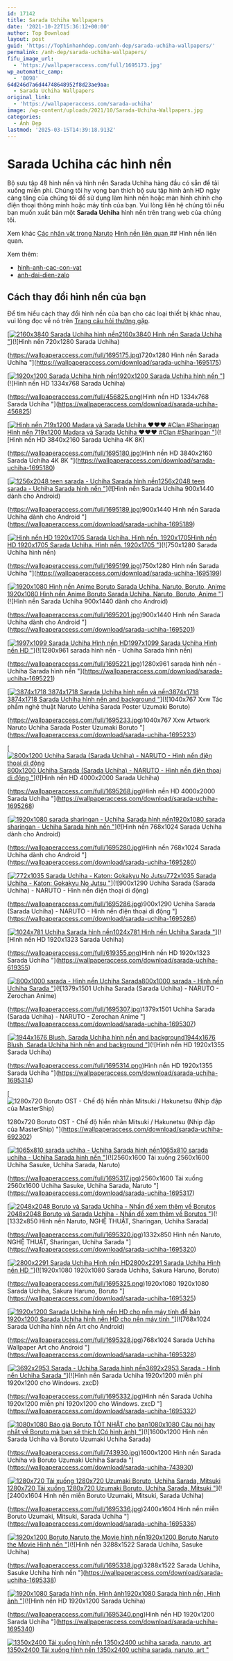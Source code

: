 ```yaml
---
id: 17142
title: Sarada Uchiha Wallpapers
date: '2021-10-22T15:36:12+00:00'
author: Top Download
layout: post
guid: 'https://Tophinhanhdep.com/anh-dep/sarada-uchiha-wallpapers/'
permalink: /anh-dep/sarada-uchiha-wallpapers/
fifu_image_url:
  - 'https://wallpaperaccess.com/full/1695173.jpg'
wp_automatic_camp:
  - '8098'
64d246d7a6d44748648952f8d23ae9aa:
  - Sarada Uchiha Wallpapers
original_link:
  - 'https://wallpaperaccess.com/sarada-uchiha'
image: /wp-content/uploads/2021/10/Sarada-Uchiha-Wallpapers.jpg
categories:
  - Ảnh Đẹp
lastmod: '2025-03-15T14:39:18.913Z'
---
```

# Sarada Uchiha các hình nền

Bộ sưu tập 48 hình nền và hình nền Sarada Uchiha hàng đầu có sẵn để tải xuống miễn phí. Chúng tôi hy vọng bạn thích bộ sưu tập hình ảnh HD ngày càng tăng của chúng tôi để sử dụng làm hình nền hoặc màn hình chính cho điện thoại thông minh hoặc máy tính của bạn. Vui lòng liên hệ chúng tôi nếu bạn muốn xuất bản một **Sarada Uchiha** hình nền trên trang web của chúng tôi.

Xem khác [Các nhân vật trong Naruto](https://wallpaperaccess.com/list/naruto-characters) [Hình nền liên quan ](#related) ## Hình nền liên quan.

   
 Xem thêm:

   
- [hinh-anh-cac-con-vat](https://tophinhanhdep.com/the-gioi-dong-vat/hinh-anh-cac-con-vat/)
- [anh-dai-dien-zalo](https://tophinhanhdep.com/anh-avatar/anh-dai-dien-zalo/)

## Cách thay đổi hình nền của bạn

Để tìm hiểu cách thay đổi hình nền của bạn cho các loại thiết bị khác nhau, vui lòng đọc về nó trên [Trang câu hỏi thường gặp](https://tophinhanhdep.com/faq/).

  
[[![2160x3840 Sarada Uchiha hình nền](https://wallpaperaccess.com/full/1695173.jpg)2160x3840 Hình nền Sarada Uchiha "](https://wallpaperaccess.com/download/sarada-uchiha-1695173)](![Hình nền 720x1280 Sarada Uchiha)

(https://wallpaperaccess.com/full/1695175.jpg)720x1280 Hình nền Sarada Uchiha "](https://wallpaperaccess.com/download/sarada-uchiha-1695175)

[[![1920x1200 Sarada Uchiha hình nền](https://wallpaperaccess.com/full/1695177.jpg)1920x1200 Sarada Uchiha hình nền "](https://wallpaperaccess.com/download/sarada-uchiha-1695177)](![Hình nền HD 1334x768 Sarada Uchiha)

(https://wallpaperaccess.com/full/456825.png)Hình nền HD 1334x768 Sarada Uchiha "](https://wallpaperaccess.com/download/sarada-uchiha-456825)

[[![Hình nền 719x1200 Madara và Sarada Uchiha ♥♥♥ #Clan #Sharingan](https://wallpaperaccess.com/full/1695179.jpg)Hình nền 719x1200 Madara và Sarada Uchiha ♥♥♥ #Clan #Sharingan "](https://wallpaperaccess.com/download/sarada-uchiha-1695179)](![Hình nền HD 3840x2160 Sarada Uchiha 4K 8K)

(https://wallpaperaccess.com/full/1695180.jpg)Hình nền HD 3840x2160 Sarada Uchiha 4K 8K "](https://wallpaperaccess.com/download/sarada-uchiha-1695180)

[[![1256x2048 teen sarada - Uchiha Sarada hình nền](https://wallpaperaccess.com/full/1695188.jpg)1256x2048 teen sarada - Uchiha Sarada hình nền "](https://wallpaperaccess.com/download/sarada-uchiha-1695188)](![Hình nền Sarada Uchiha 900x1440 dành cho Android)

(https://wallpaperaccess.com/full/1695189.jpg)900x1440 Hình nền Sarada Uchiha dành cho Android "](https://wallpaperaccess.com/download/sarada-uchiha-1695189)

[[![Hình nền HD 1920x1705 Sarada Uchiha.  Hình nền.  1920x1705](https://wallpaperaccess.com/full/1695198.png)Hình nền HD 1920x1705 Sarada Uchiha. Hình nền. 1920x1705 "](https://wallpaperaccess.com/download/sarada-uchiha-1695198)](![750x1280 Sarada Uchiha hình nền)

(https://wallpaperaccess.com/full/1695199.jpg)750x1280 Hình nền Sarada Uchiha "](https://wallpaperaccess.com/download/sarada-uchiha-1695199)

[[![1920x1080 Hình nền Anime Boruto Sarada Uchiha.  Naruto, Boruto, Anime](https://wallpaperaccess.com/full/1121273.jpg)1920x1080 Hình nền Anime Boruto Sarada Uchiha. Naruto, Boruto, Anime "](https://wallpaperaccess.com/download/sarada-uchiha-1121273)](![Hình nền Sarada Uchiha 900x1440 dành cho Android)

(https://wallpaperaccess.com/full/1695201.jpg)900x1440 Hình nền Sarada Uchiha dành cho Android "](https://wallpaperaccess.com/download/sarada-uchiha-1695201)

[[![1997x1099 Sarada Uchiha Hình nền HD](https://wallpaperaccess.com/full/1695212.png)1997x1099 Sarada Uchiha Hình nền HD "](https://wallpaperaccess.com/download/sarada-uchiha-1695212)](![1280x961 sarada hình nền - Uchiha Sarada hình nền)

(https://wallpaperaccess.com/full/1695221.jpg)1280x961 sarada hình nền - Uchiha Sarada hình nền "](https://wallpaperaccess.com/download/sarada-uchiha-1695221)

 [[![3874x1718 3874x1718 Sarada Uchiha hình nền và nền](https://wallpaperaccess.com/full/1695228.png)3874x1718 3874x1718 Sarada Uchiha hình nền and background "](https://wallpaperaccess.com/download/sarada-uchiha-1695228)](![1040x767 Xxw Tác phẩm nghệ thuật Naruto Uchiha Sarada Poster Uzumaki Boruto)

(https://wallpaperaccess.com/full/1695233.jpg)1040x767 Xxw Artwork Naruto Uchiha Sarada Poster Uzumaki Boruto "](https://wallpaperaccess.com/download/sarada-uchiha-1695233)

[[![800x1200 Uchiha Sarada (Sarada Uchiha) - NARUTO - Hình nền điện thoại di động](https://wallpaperaccess.com/full/1695239.jpg)800x1200 Uchiha Sarada (Sarada Uchiha) - NARUTO - Hình nền điện thoại di động "](https://wallpaperaccess.com/download/sarada-uchiha-1695239)](![Hình nền HD 4000x2000 Sarada Uchiha)

(https://wallpaperaccess.com/full/1695268.jpg)Hình nền HD 4000x2000 Sarada Uchiha "](https://wallpaperaccess.com/download/sarada-uchiha-1695268)

[[![1920x1080 sarada sharingan - Uchiha Sarada hình nền](https://wallpaperaccess.com/full/1695270.png)1920x1080 sarada sharingan - Uchiha Sarada hình nền "](https://wallpaperaccess.com/download/sarada-uchiha-1695270)](![Hình nền 768x1024 Sarada Uchiha dành cho Android)

(https://wallpaperaccess.com/full/1695280.jpg)Hình nền 768x1024 Sarada Uchiha dành cho Android "](https://wallpaperaccess.com/download/sarada-uchiha-1695280)

[[![772x1035 Sarada Uchiha - Katon: Gokakyu No Jutsu](https://wallpaperaccess.com/full/1695285.jpg)772x1035 Sarada Uchiha - Katon: Gokakyu No Jutsu "](https://wallpaperaccess.com/download/sarada-uchiha-1695285)](![900x1290 Uchiha Sarada (Sarada Uchiha) - NARUTO - Hình nền điện thoại di động)

(https://wallpaperaccess.com/full/1695286.jpg)900x1290 Uchiha Sarada (Sarada Uchiha) - NARUTO - Hình nền điện thoại di động "](https://wallpaperaccess.com/download/sarada-uchiha-1695286)

[[![1024x781 Uchiha Sarada hình nền](https://wallpaperaccess.com/full/1695303.png)1024x781 Hình nền Uchiha Sarada "](https://wallpaperaccess.com/download/sarada-uchiha-1695303)](![Hình nền HD 1920x1323 Sarada Uchiha)

(https://wallpaperaccess.com/full/619355.png)Hình nền HD 1920x1323 Sarada Uchiha "](https://wallpaperaccess.com/download/sarada-uchiha-619355)

[[![800x1000 sarada - Hình nền Uchiha Sarada](https://wallpaperaccess.com/full/1695305.jpg)800x1000 sarada - Hình nền Uchiha Sarada "](https://wallpaperaccess.com/download/sarada-uchiha-1695305)](![1379x1501 Uchiha Sarada (Sarada Uchiha) - NARUTO - Zerochan Anime)

(https://wallpaperaccess.com/full/1695307.jpg)1379x1501 Uchiha Sarada (Sarada Uchiha) - NARUTO - Zerochan Anime "](https://wallpaperaccess.com/download/sarada-uchiha-1695307)

[[![1944x1676 Blush, Sarada Uchiha hình nền and background](https://wallpaperaccess.com/full/1695311.jpg)1944x1676 Blush, Sarada Uchiha hình nền and background "](https://wallpaperaccess.com/download/sarada-uchiha-1695311)](![Hình nền HD 1920x1355 Sarada Uchiha)

(https://wallpaperaccess.com/full/1695314.png)Hình nền HD 1920x1355 Sarada Uchiha "](https://wallpaperaccess.com/download/sarada-uchiha-1695314)

[![1280x720 Boruto OST - Chế độ hiền nhân Mitsuki / Hakunetsu (Nhịp đập của MasterShip)](https://wallpaperaccess.com/full/692302.jpg)

1280x720 Boruto OST - Chế độ hiền nhân Mitsuki / Hakunetsu (Nhịp đập của MasterShip) "](https://wallpaperaccess.com/download/sarada-uchiha-692302)

[[![1065x810 sarada uchiha - Uchiha Sarada hình nền](https://wallpaperaccess.com/full/1695316.jpg)1065x810 sarada uchiha - Uchiha Sarada hình nền "](https://wallpaperaccess.com/download/sarada-uchiha-1695316)](![2560x1600 Tải xuống 2560x1600 Uchiha Sasuke, Uchiha Sarada, Naruto)

(https://wallpaperaccess.com/full/1695317.jpg)2560x1600 Tải xuống 2560x1600 Uchiha Sasuke, Uchiha Sarada, Naruto "](https://wallpaperaccess.com/download/sarada-uchiha-1695317)

[[![2048x2048 Boruto và Sarada Uchiha - Nhấn để xem thêm về Borutos](https://wallpaperaccess.com/full/1695319.jpg)2048x2048 Boruto và Sarada Uchiha - Nhấn để xem thêm về Borutos "](https://wallpaperaccess.com/download/sarada-uchiha-1695319)](![1332x850 Hình nền Naruto, NGHỆ THUẬT, Sharingan, Uchiha Sarada)

(https://wallpaperaccess.com/full/1695320.jpg)1332x850 Hình nền Naruto, NGHỆ THUẬT, Sharingan, Uchiha Sarada "](https://wallpaperaccess.com/download/sarada-uchiha-1695320)

[[![2800x2291 Sarada Uchiha Hình nền HD](https://wallpaperaccess.com/full/1695324.jpg)2800x2291 Sarada Uchiha Hình nền HD "](https://wallpaperaccess.com/download/sarada-uchiha-1695324)](![1920x1080 1920x1080 Sarada Uchiha, Sakura Haruno, Boruto)

(https://wallpaperaccess.com/full/1695325.png)1920x1080 1920x1080 Sarada Uchiha, Sakura Haruno, Boruto "](https://wallpaperaccess.com/download/sarada-uchiha-1695325)

[[![1920x1200 Sarada Uchiha hình nền HD cho nền máy tính để bàn](https://wallpaperaccess.com/full/456868.jpg)1920x1200 Sarada Uchiha hình nền HD cho nền máy tính "](https://wallpaperaccess.com/download/sarada-uchiha-456868)](![768x1024 Sarada Uchiha hình nền Art cho Android)

(https://wallpaperaccess.com/full/1695328.jpg)768x1024 Sarada Uchiha Wallpaper Art cho Android "](https://wallpaperaccess.com/download/sarada-uchiha-1695328)

[[![3692x2953 Sarada - Uchiha Sarada hình nền](https://wallpaperaccess.com/full/1695331.jpg)3692x2953 Sarada - Hình nền Uchiha Sarada "](https://wallpaperaccess.com/download/sarada-uchiha-1695331)](![Hình nền Sarada Uchiha 1920x1200 miễn phí 1920x1200 cho Windows.  zxcD)

(https://wallpaperaccess.com/full/1695332.jpg)Hình nền Sarada Uchiha 1920x1200 miễn phí 1920x1200 cho Windows. zxcD "](https://wallpaperaccess.com/download/sarada-uchiha-1695332)

[[![1080x1080 Báo giá Boruto TỐT NHẤT cho bạn](https://wallpaperaccess.com/full/1565287.jpg)1080x1080 Câu nói hay nhất về Boruto mà bạn sẽ thích (Có hình ảnh) "](https://wallpaperaccess.com/download/sarada-uchiha-1565287)](![1600x1200 Hình nền Sarada Uchiha và Boruto Uzumaki Uchiha Sarada)

(https://wallpaperaccess.com/full/743930.jpg)1600x1200 Hình nền Sarada Uchiha và Boruto Uzumaki Uchiha Sarada "](https://wallpaperaccess.com/download/sarada-uchiha-743930)

[[![1280x720 Tải xuống 1280x720 Uzumaki Boruto, Uchiha Sarada, Mitsuki](https://wallpaperaccess.com/full/1695335.jpg)1280x720 Tải xuống 1280x720 Uzumaki Boruto, Uchiha Sarada, Mitsuki "](https://wallpaperaccess.com/download/sarada-uchiha-1695335)](![2400x1604 Hình nền miễn Boruto Uzumaki, Mitsuki, Sarada Uchiha)

(https://wallpaperaccess.com/full/1695336.jpg)2400x1604 Hình nền miễn Boruto Uzumaki, Mitsuki, Sarada Uchiha "](https://wallpaperaccess.com/download/sarada-uchiha-1695336)

[[![1920x1200 Boruto Naruto the Movie hình nền](https://wallpaperaccess.com/full/743928.jpg)1920x1200 Boruto Naruto the Movie Hình nền "](https://wallpaperaccess.com/download/sarada-uchiha-743928)](![Hình nền 3288x1522 Sarada Uchiha, Sasuke Uchiha)

(https://wallpaperaccess.com/full/1695338.jpg)3288x1522 Sarada Uchiha, Sasuke Uchiha hình nền "](https://wallpaperaccess.com/download/sarada-uchiha-1695338)

[[![1920x1080 Sarada hình nền, Hình ảnh](https://wallpaperaccess.com/full/1695339.jpg)1920x1080 Sarada hình nền, Hình ảnh "](https://wallpaperaccess.com/download/sarada-uchiha-1695339)](![Hình nền HD 1920x1200 Sarada Uchiha)

(https://wallpaperaccess.com/full/1695340.png)Hình nền HD 1920x1200 Sarada Uchiha "](https://wallpaperaccess.com/download/sarada-uchiha-1695340)

[![1350x2400 Tải xuống hình nền 1350x2400 uchiha sarada, naruto, art](https://wallpaperaccess.com/full/1695341.jpg)1350x2400 Tải xuống hình nền 1350x2400 uchiha sarada, naruto, art "](https://wallpaperaccess.com/download/sarada-uchiha-1695341)
